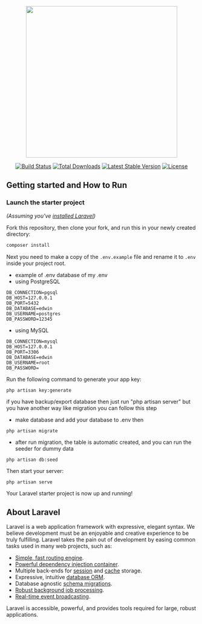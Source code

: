 <p align="center"><a href="https://laravel.com" target="_blank"><img src="https://raw.githubusercontent.com/laravel/art/master/logo-lockup/5%20SVG/2%20CMYK/1%20Full%20Color/laravel-logolockup-cmyk-red.svg" width="400"></a></p>

<p align="center">
<a href="https://travis-ci.org/laravel/framework"><img src="https://travis-ci.org/laravel/framework.svg" alt="Build Status"></a>
<a href="https://packagist.org/packages/laravel/framework"><img src="https://img.shields.io/packagist/dt/laravel/framework" alt="Total Downloads"></a>
<a href="https://packagist.org/packages/laravel/framework"><img src="https://img.shields.io/packagist/v/laravel/framework" alt="Latest Stable Version"></a>
<a href="https://packagist.org/packages/laravel/framework"><img src="https://img.shields.io/packagist/l/laravel/framework" alt="License"></a>
</p>

## Getting started and How to Run

### Launch the starter project

_(Assuming you've [installed Laravel](https://laravel.com/docs/5.5/installation))_

Fork this repository, then clone your fork, and run this in your newly created directory:

```bash
composer install
```

Next you need to make a copy of the `.env.example` file and rename it to `.env` inside your project root.
- example of .env database of my .env
- using PostgreSQL
```
DB_CONNECTION=pgsql
DB_HOST=127.0.0.1
DB_PORT=5432
DB_DATABASE=edwin
DB_USERNAME=postgres
DB_PASSWORD=12345

```
- using MySQL
```
DB_CONNECTION=mysql
DB_HOST=127.0.0.1
DB_PORT=3306
DB_DATABASE=edwin
DB_USERNAME=root
DB_PASSWORD=
```

Run the following command to generate your app key:

```
php artisan key:generate
```
if you have backup/export database then just run "php artisan server" but you have another way like migration you can follow this step
- make database and add your database to .env
then

```
php artisan migrate
```
- after run migration, the table is automatic created, and you can run the seeder for dummy data

```
php artisan db:seed
```

Then start your server:

```
php artisan serve
```


Your Laravel starter project is now up and running!



## About Laravel

Laravel is a web application framework with expressive, elegant syntax. We believe development must be an enjoyable and creative experience to be truly fulfilling. Laravel takes the pain out of development by easing common tasks used in many web projects, such as:

- [Simple, fast routing engine](https://laravel.com/docs/routing).
- [Powerful dependency injection container](https://laravel.com/docs/container).
- Multiple back-ends for [session](https://laravel.com/docs/session) and [cache](https://laravel.com/docs/cache) storage.
- Expressive, intuitive [database ORM](https://laravel.com/docs/eloquent).
- Database agnostic [schema migrations](https://laravel.com/docs/migrations).
- [Robust background job processing](https://laravel.com/docs/queues).
- [Real-time event broadcasting](https://laravel.com/docs/broadcasting).

Laravel is accessible, powerful, and provides tools required for large, robust applications.
